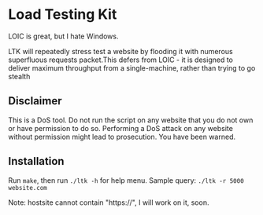 # Load Testing Kit
LOIC is great, but I hate Windows. 

LTK will repeatedly stress test a website by flooding it with numerous superfluous requests packet.This defers from LOIC - it is designed to deliver maximum throughput from a single-machine, rather than trying to go stealth
 
## Disclaimer
This is a DoS tool. Do not run the script on any website that you do not own or have permission to do so. Performing a DoS attack on any website without permission might lead to prosecution. You have been warned.

## Installation

Run `make`, then run `./ltk -h` for help menu.
Sample query: `./ltk -r 5000 website.com`

Note: hostsite cannot contain "https://", I will work on it, soon.

